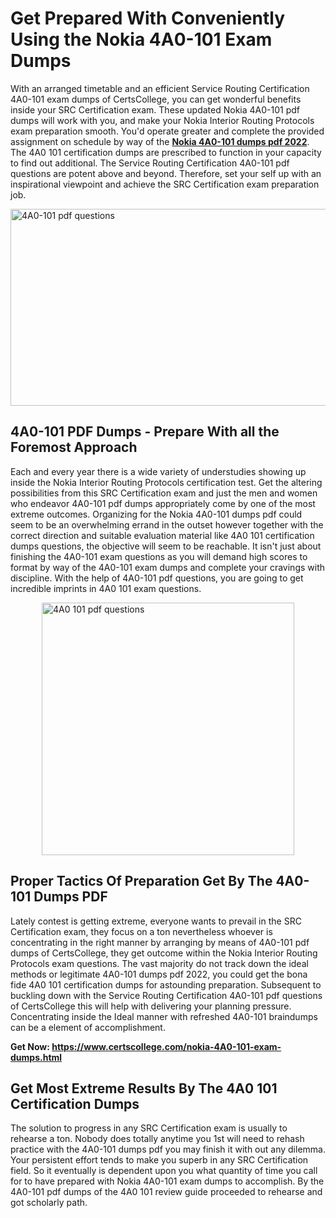 <h1><strong>Get Prepared With Conveniently Using the Nokia 4A0-101 Exam Dumps&nbsp;</strong></h1>
<p><span style="font-weight: 400;">With an arranged timetable and an efficient Service Routing Certification 4A0-101 exam dumps of CertsCollege, you can get wonderful benefits inside your SRC Certification exam. These updated Nokia 4A0-101 pdf dumps will work with you, and make your Nokia Interior Routing Protocols exam preparation smooth. You'd operate greater and complete the provided assignment on schedule by way of the <strong><a href="https://www.certscollege.com/nokia-4A0-101-exam-dumps.html">Nokia 4A0-101 dumps pdf 2022</a></strong>. The 4A0 101 certification dumps are prescribed to function in your capacity to find out additional. The Service Routing Certification 4A0-101 pdf questions are potent above and beyond. Therefore, set your self up with an inspirational viewpoint and achieve the SRC Certification exam preparation job.&nbsp;</span></p>
<p><span style="font-weight: 400;"><img style="display: block; margin-left: auto; margin-right: auto;" src="https://i.ibb.co/CPDK3ps/Yellow-and-Blue-Initiative-Blog-Banner.png" alt="4A0-101 pdf questions" width="559" height="315" /></span></p>
<h2><strong>4A0-101 PDF Dumps - Prepare With all the Foremost Approach</strong></h2>
<p><span style="font-weight: 400;">Each and every year there is a wide variety of understudies showing up inside the Nokia Interior Routing Protocols certification test. Get the altering possibilities from this SRC Certification exam and just the men and women who endeavor 4A0-101 pdf dumps appropriately come by one of the most extreme outcomes. Organizing for the Nokia 4A0-101 dumps pdf could seem to be an overwhelming errand in the outset however together with the correct direction and suitable evaluation material like 4A0 101 certification dumps questions, the objective will seem to be reachable. It isn't just about finishing the 4A0-101 exam questions as you will demand high scores to format by way of the 4A0-101 exam dumps and complete your cravings with discipline. With the help of 4A0-101 pdf questions, you are going to get incredible imprints in 4A0 101 exam questions.</span></p>
<p><span style="font-weight: 400;"><a href="https://tinyurl.com/nj7cumtx"><img style="display: block; margin-left: auto; margin-right: auto;" src="https://i.ibb.co/9tMrhdY/Teacher-Appreciation-Invitation.png" alt="4A0 101 pdf questions " width="404" height="404" /></a></span></p>
<h2><strong>Proper Tactics Of Preparation Get By The 4A0-101 Dumps PDF</strong></h2>
<p><span style="font-weight: 400;">Lately contest is getting extreme, everyone wants to prevail in the SRC Certification exam, they focus on a ton nevertheless whoever is concentrating in the right manner by arranging by means of 4A0-101 pdf dumps of CertsCollege, they get outcome within the Nokia Interior Routing Protocols exam questions. The vast majority do not track down the ideal methods or legitimate 4A0-101 dumps pdf 2022, you could get the bona fide 4A0 101 certification dumps for astounding preparation. Subsequent to buckling down with the Service Routing Certification 4A0-101 pdf questions of CertsCollege this will help with delivering your planning pressure. Concentrating inside the Ideal manner with refreshed 4A0-101 braindumps can be a element of accomplishment.</span></p>
<p><span style="font-weight: 400;"><strong>Get Now: <a href="https://www.certscollege.com/nokia-4A0-101-exam-dumps.html">https://www.certscollege.com/nokia-4A0-101-exam-dumps.html</a></strong></span></p>
<h2><strong>Get Most Extreme Results By The 4A0 101 Certification Dumps</strong></h2>
<p><span style="font-weight: 400;">The solution to progress in any SRC Certification exam is usually to rehearse a ton. Nobody does totally anytime you 1st will need to rehash practice with the 4A0-101 dumps pdf you may finish it with out any dilemma. Your persistent effort tends to make you superb in any SRC Certification field. So it eventually is dependent upon you what quantity of time you call for to have prepared with Nokia 4A0-101 exam dumps to accomplish. By the 4A0-101 pdf dumps of the 4A0 101 review guide proceeded to rehearse and got scholarly path.</span></p>
